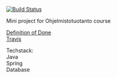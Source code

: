 [![Build Status](https://travis-ci.org/tanlah/ohtuproj.svg?branch=master)](https://travis-ci.org/tanlah/ohtuproj)

Mini project for Ohjelmistotuotanto course

[Definition of Done](DoD.MD)  
[Travis](https://travis-ci.org/tanlah/ohtuproj)

Techstack:  
Java  
Spring  
Database  

